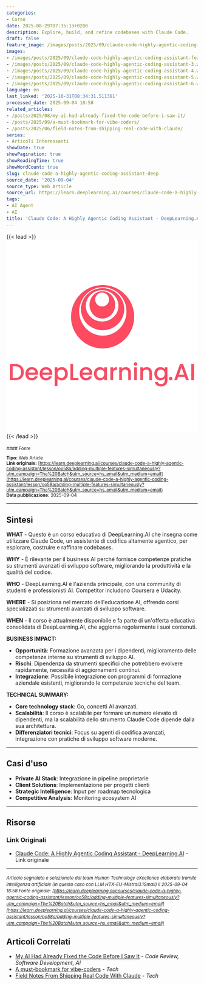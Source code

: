 ```yaml
---
categories:
- Corso
date: 2025-08-29T07:35:13+0200
description: Explore, build, and refine codebases with Claude Code.
draft: false
feature_image: /images/posts/2025/09/claude-code-highly-agentic-coding-assistant-featured.webp
images:
- /images/posts/2025/09/claude-code-highly-agentic-coding-assistant-featured.webp
- /images/posts/2025/09/claude-code-highly-agentic-coding-assistant-3.webp
- /images/posts/2025/09/claude-code-highly-agentic-coding-assistant-4.webp
- /images/posts/2025/09/claude-code-highly-agentic-coding-assistant-5.webp
- /images/posts/2025/09/claude-code-highly-agentic-coding-assistant-6.webp
language: en
last_linked: '2025-10-31T08:34:31.511361'
processed_date: 2025-09-04 18:58
related_articles:
- /posts/2025/08/my-ai-had-already-fixed-the-code-before-i-saw-it/
- /posts/2025/09/a-must-bookmark-for-vibe-coders/
- /posts/2025/06/field-notes-from-shipping-real-code-with-claude/
series:
- Articoli Interessanti
showDate: true
showPagination: true
showReadingTime: true
showWordCount: true
slug: claude-code-a-highly-agentic-coding-assistant-deep
source_date: '2025-09-04'
source_type: Web Article
source_url: https://learn.deeplearning.ai/courses/claude-code-a-highly-agentic-coding-assistant/lesson/oo58a/adding-multiple-features-simultaneously?utm_campaign=The%20Batch&utm_source=hs_email&utm_medium=email
tags:
- AI Agent
- AI
title: 'Claude Code: A Highly Agentic Coding Assistant - DeepLearning.AI'
---
```


{{< lead >}}
![Featured image](/images/posts/2025/09/claude-code-highly-agentic-coding-assistant-featured.webp)
{{< /lead >}}

<small>
#### Fonte

**Tipo:** Web Article  
**Link originale:** [https://learn.deeplearning.ai/courses/claude-code-a-highly-agentic-coding-assistant/lesson/oo58a/adding-multiple-features-simultaneously?utm_campaign=The%20Batch&utm_source=hs_email&utm_medium=email](https://learn.deeplearning.ai/courses/claude-code-a-highly-agentic-coding-assistant/lesson/oo58a/adding-multiple-features-simultaneously?utm_campaign=The%20Batch&utm_source=hs_email&utm_medium=email)  
**Data pubblicazione:** 2025-09-04

</small>

---

## Sintesi

**WHAT** - Questo è un corso educativo di DeepLearning.AI che insegna come utilizzare Claude Code, un assistente di codifica altamente agentico, per esplorare, costruire e raffinare codebases.

**WHY** - È rilevante per il business AI perché fornisce competenze pratiche su strumenti avanzati di sviluppo software, migliorando la produttività e la qualità del codice.

**WHO** - DeepLearning.AI è l'azienda principale, con una community di studenti e professionisti AI. Competitor includono Coursera e Udacity.

**WHERE** - Si posiziona nel mercato dell'educazione AI, offrendo corsi specializzati su strumenti avanzati di sviluppo software.

**WHEN** - Il corso è attualmente disponibile e fa parte di un'offerta educativa consolidata di DeepLearning.AI, che aggiorna regolarmente i suoi contenuti.

**BUSINESS IMPACT:**
- **Opportunità**: Formazione avanzata per i dipendenti, miglioramento delle competenze interne su strumenti di sviluppo AI.
- **Rischi**: Dipendenza da strumenti specifici che potrebbero evolvere rapidamente, necessità di aggiornamenti continui.
- **Integrazione**: Possibile integrazione con programmi di formazione aziendale esistenti, migliorando le competenze tecniche del team.

**TECHNICAL SUMMARY:**
- **Core technology stack**: Go, concetti AI avanzati.
- **Scalabilità**: Il corso è scalabile per formare un numero elevato di dipendenti, ma la scalabilità dello strumento Claude Code dipende dalla sua architettura.
- **Differenziatori tecnici**: Focus su agenti di codifica avanzati, integrazione con pratiche di sviluppo software moderne.

---

## Casi d'uso

- **Private AI Stack**: Integrazione in pipeline proprietarie
- **Client Solutions**: Implementazione per progetti clienti
- **Strategic Intelligence**: Input per roadmap tecnologica
- **Competitive Analysis**: Monitoring ecosystem AI

---



## Risorse

### Link Originali
- [Claude Code: A Highly Agentic Coding Assistant - DeepLearning.AI](https://learn.deeplearning.ai/courses/claude-code-a-highly-agentic-coding-assistant/lesson/oo58a/adding-multiple-features-simultaneously?utm_campaign=The%20Batch&utm_source=hs_email&utm_medium=email) - Link originale


---

*<small>Articolo segnalato e selezionato dal team Human Technology eXcellence elaborato tramite intelligenza artificiale (in questo caso con LLM HTX-EU-Mistral3.1Small) il 2025-09-04 18:58
Fonte originale: [https://learn.deeplearning.ai/courses/claude-code-a-highly-agentic-coding-assistant/lesson/oo58a/adding-multiple-features-simultaneously?utm_campaign=The%20Batch&utm_source=hs_email&utm_medium=email](https://learn.deeplearning.ai/courses/claude-code-a-highly-agentic-coding-assistant/lesson/oo58a/adding-multiple-features-simultaneously?utm_campaign=The%20Batch&utm_source=hs_email&utm_medium=email)</small>*

## Articoli Correlati

- [My AI Had Already Fixed the Code Before I Saw It](/posts/2025/08/my-ai-had-already-fixed-the-code-before-i-saw-it/) - *Code Review, Software Development, AI*
- [A must-bookmark for vibe-coders](/posts/2025/09/a-must-bookmark-for-vibe-coders/) - *Tech*
- [Field Notes From Shipping Real Code With Claude](/posts/2025/06/field-notes-from-shipping-real-code-with-claude/) - *Tech*